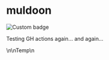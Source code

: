 # muldoon

![Custom badge](https://img.shields.io/endpoint?url=https%3A%2F%2Fraw.githubusercontent.com%2FMetRonnie%2Fmuldoon%2Fbadge-endpoint%2F.github%2Fbadge-endpoints%2Fdeploy.json)

Testing GH actions again... and again...


\n\nTemp\n

